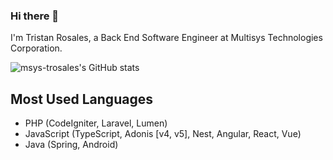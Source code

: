 ### Hi there 👋
I'm Tristan Rosales, a Back End Software Engineer at Multisys Technologies Corporation.

![msys-trosales's GitHub stats](https://github-readme-streak-stats.herokuapp.com/?user=msys-trosales)

## Most Used Languages
- PHP (CodeIgniter, Laravel, Lumen)
- JavaScript (TypeScript, Adonis [v4, v5], Nest, Angular, React, Vue)
- Java (Spring, Android)
